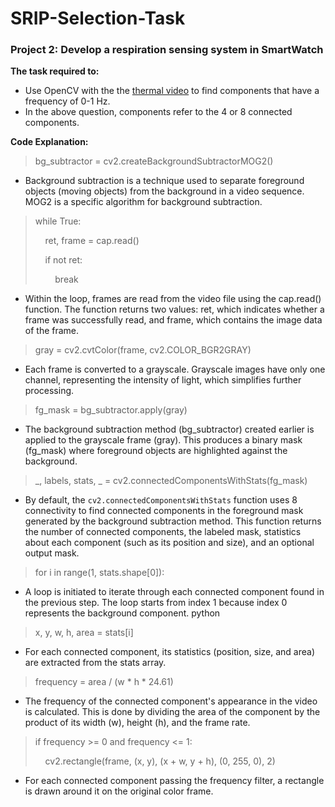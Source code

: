 # SRIP-Selection-Task 
### Project 2: Develop a respiration sensing system in SmartWatch

**The task required to:**
* Use OpenCV with the the [thermal video](https://drive.google.com/file/d/1PWS2MoFphHwTwblN82QZZbYqEmycN0Jj/view) to find components that have a frequency of 0-1 Hz. 
* In the above question, components refer to the 4 or 8 connected components. 

**Code Explanation:**
> bg_subtractor = cv2.createBackgroundSubtractorMOG2()
* Background subtraction is a technique used to separate foreground objects (moving objects) from the background in a video sequence. MOG2 is a specific algorithm for background subtraction.

> while True:
> 
> &nbsp;&nbsp;&nbsp;&nbsp;ret, frame = cap.read()
> 
> &nbsp;&nbsp;&nbsp;&nbsp;if not ret:
> 
> &nbsp;&nbsp;&nbsp;&nbsp;&nbsp;&nbsp;&nbsp;&nbsp;break
* Within the loop, frames are read from the video file using the cap.read() function. The function returns two values: ret, which indicates whether a frame was successfully read, and frame, which contains the image data of the frame. 

> gray = cv2.cvtColor(frame, cv2.COLOR_BGR2GRAY)
* Each frame is converted to a grayscale. Grayscale images have only one channel, representing the intensity of light, which simplifies further processing.

> fg_mask = bg_subtractor.apply(gray)
* The background subtraction method (bg_subtractor) created earlier is applied to the grayscale frame (gray). This produces a binary mask (fg_mask) where foreground objects are highlighted against the background.

> _, labels, stats, _ = cv2.connectedComponentsWithStats(fg_mask)
* By default, the `cv2.connectedComponentsWithStats` function uses 8 connectivity to find connected components in the foreground mask generated by the background subtraction method. This function returns the number of connected components, the labeled mask, statistics about each component (such as its position and size), and an optional output mask.

> for i in range(1, stats.shape[0]):
* A loop is initiated to iterate through each connected component found in the previous step. The loop starts from index 1 because index 0 represents the background component.
python

> x, y, w, h, area = stats[i]
* For each connected component, its statistics (position, size, and area) are extracted from the stats array.

> frequency = area / (w * h * 24.61)
* The frequency of the connected component's appearance in the video is calculated. This is done by dividing the area of the component by the product of its width (w), height (h), and the frame rate.

> if frequency >= 0 and frequency <= 1:
> 
> &nbsp;&nbsp;&nbsp;&nbsp;cv2.rectangle(frame, (x, y), (x + w, y + h), (0, 255, 0), 2)
* For each connected component passing the frequency filter, a rectangle is drawn around it on the original color frame.
